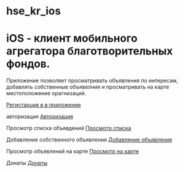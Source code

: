 # hse_kr_ios

# iOS - клиент мобильного агрегатора благотворительных фондов. 

Приложение позволяет просматривать объявления по интересам, добавлять собственные объявелния и просматривать на карте местоположение орагнизаций.

[Регистарция в в приложение](https://res.craft.do/user/full/ce49bd87-c053-1521-ade8-fbb22856e156/doc/BD07215A-534C-4B93-938D-9D57922914D5/CA703347-8E4D-4DA3-ACD3-FDB4F6745C0B_2/kBENAAuW6PGD4ugXpSltdMB53PDgdjBAkyIyGAlKaeUz/2023-04-24%2001.32.39.mp4)

авторизация
[Авторизация](https://user-images.githubusercontent.com/72168932/233871687-2913af6a-7f49-4deb-a2d4-54b11cd14981.mp4)

Просмотр списка объявдений
[Просмотр списка](https://user-images.githubusercontent.com/72168932/233871788-7db9938b-3d1e-4f87-ae9a-3972a0c03889.mp4)

Добавление собственного объявления
[Добавление объявления](https://user-images.githubusercontent.com/72168932/233871829-f119afbd-837d-44e8-8fcf-584a9eccffb3.mp4)

Просмотр объявлений на карте
[Просмотр на карте](https://user-images.githubusercontent.com/72168932/233871854-f31e1369-9687-4419-851d-2886bd2709b1.mp4)

Донаты
[Донаты](https://user-images.githubusercontent.com/72168932/233871889-bf6efaf9-50a6-491e-915f-683e971b2680.mp4)
